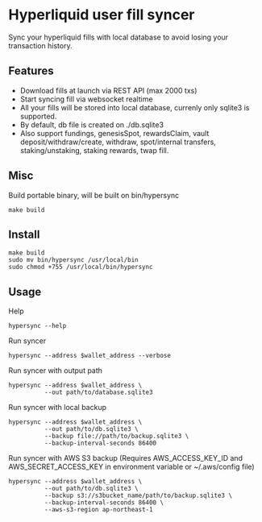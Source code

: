 # Hyperliquid user fill syncer

Sync your hyperliquid fills with local database to avoid losing your transaction history.

## Features

- Download fills at launch via REST API (max 2000 txs)
- Start syncing fill via websocket realtime
- All your fills will be stored into local database, currenly only sqlite3 is supported.
- By default, db file is created on ./db.sqlite3
- Also support fundings, genesisSpot, rewardsClaim, vault deposit/withdraw/create, withdraw, spot/internal transfers, staking/unstaking, staking rewards, twap fill.

## Misc

Build portable binary, will be built on bin/hypersync

```
make build
```

## Install

```
make build
sudo mv bin/hypersync /usr/local/bin
sudo chmod +755 /usr/local/bin/hypersync
```

## Usage

Help

```
hypersync --help
```

Run syncer

```
hypersync --address $wallet_address --verbose
```

Run syncer with output path

```
hypersync --address $wallet_address \
          --out path/to/database.sqlite3
```

Run syncer with local backup

```
hypersync --address $wallet_address \
          --out path/to/db.sqlite3 \
          --backup file://path/to/backup.sqlite3 \
          --backup-interval-seconds 86400
```

Run syncer with AWS S3 backup (Requires AWS_ACCESS_KEY_ID and AWS_SECRET_ACCESS_KEY in environment variable or ~/.aws/config file)

```
hypersync --address $wallet_address \
          --out path/to/db.sqlite3 \
          --backup s3://s3bucket_name/path/to/backup.sqlite3 \
          --backup-interval-seconds 86400 \
          --aws-s3-region ap-northeast-1
```
